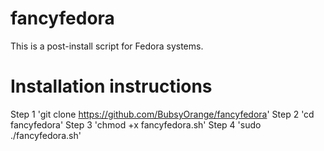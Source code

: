 # fancyfedora

This is a post-install script for Fedora systems.

# Installation instructions
Step 1
'git clone https://github.com/BubsyOrange/fancyfedora'
Step 2
'cd fancyfedora'
Step 3
'chmod +x fancyfedora.sh'
Step 4
'sudo ./fancyfedora.sh'
